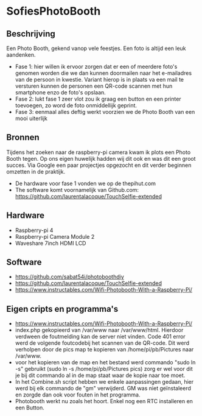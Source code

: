 # SofiesPhotoBooth
## Beschrijving
Een Photo Booth, gekend vanop vele feestjes. Een foto is altijd een leuk aandenken.
- Fase 1: hier willen ik ervoor zorgen dat er een of meerdere foto's genomen worden die we dan kunnen doormailen naar het e-mailadres van de persoon in kwestie. Variant hierop is in plaats va een mail te versturen kunnen de personen een QR-code scannen met hun smartphone enzo de foto's opslaan. 
- Fase 2: lukt fase 1 zeer vlot zou ik graag een button en een printer toevoegen, zo word de foto onmiddellijk geprint.
- Fase 3: eenmaal alles deftig werkt voorzien we de Photo Booth van een mooi uiterlijk
## Bronnen
Tijdens het zoeken naar de raspberry-pi camera kwam ik plots een Photo Booth tegen.
Op ons eigen huwelijk hadden wij dit ook en was dit een groot succes.
Via Google een paar projectjes opgezocht en dit verder beginnen omzetten in de praktijk.
- De hardware voor fase 1 vonden we op de thepihut.com
- The software komt voornamelijk van Github.com: https://github.com/laurentalacoque/TouchSelfie-extended
## Hardware
- Raspberry-pi 4
- Raspberry-pi Camera Module 2
- Waveshare 7inch HDMI LCD
## Software
- https://github.com/sabat54i/photoboothdiy
- https://github.com/laurentalacoque/TouchSelfie-extended
- https://www.instructables.com/Wifi-Photobooth-With-a-Raspberry-Pi/
## Eigen cripts en programma's
- https://www.instructables.com/Wifi-Photobooth-With-a-Raspberry-Pi/
- index.php gekopieerd van /var/www naar /var/www/html. Hierdoor verdween de foutmelding kan de server niet vinden. Code 401 error werd de volgende foutcodebij het scannen van de QR-code. Dit werd verholpen door de pics map te kopieren van /home/pi/pb/Pictures naar /var/www.
- voor het kopieren van de map en het bestand werd commando "sudo ln -s" gebruikt (sudo ln -s /home/pi/pb/Pictures pics) zorg er wel voor dit je bij dit commando al in de map staat waar de kopie naar toe moet.
- In het Combine.sh script hebben we enkele aanpassingen gedaan, hier werd bij elk commando de "gm" verwijderd. GM was niet geïnstaleerd en zorgde dan ook voor fouten in het programma.
- Photobooth werkt nu zoals het hoort. Enkel nog een RTC installeren en een Button.
